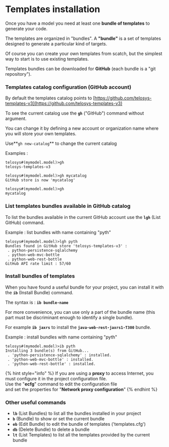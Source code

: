 # Templates installation



Once you have a model you need at least one **bundle of templates** to generate your code.

The templates are organized in "bundles". A **"bundle"** is a set of templates designed to generate a particular kind of targets.

Of course you can create your own templates from scatch, but the simplest way to start is to use existing templates. 

Templates bundles can be downloaded for **GitHub** \(each bundle is a "git repository"\).

### Templates catalog configuration \(GitHub account\)

By default the templates catalog points to [https://github.com/telosys-templates-v3](https://github.com/telosys-templates-v3)

To see the current catalog use the **`gh`** \("GitHub"\) command without argument.

You can change it by defining a new account or organization name where you will store your own templates. 

Use**`gh new-catalog`**  to change the current catalog

Examples :

```text
telosys#(mymodel.model)>gh
telosys-templates-v3

telosys#(mymodel.model)>gh mycatalog
GitHub store is now 'mycatalog'

telosys#(mymodel.model)>gh
mycatalog
```

### List templates bundles available in GitHub catalog

To list the bundles available in the current GitHub account use the **`lgh`** \(List GitHub\) command.

Example : list bundles with name containing "pyth"

```text
telosys#(mymodel.model)>lgh pyth
Bundles found in GitHub store 'telosys-templates-v3' :
 . python-persistence-sqlalchemy
 . python-web-mvc-bottle
 . python-web-rest-bottle
GitHub API rate limit : 57/60
```

### Install bundles of templates

When you have found a useful bundle for your project, you can install it with the **`ib`** \(Install Bundle\) command.

The syntax is : **`ib bundle-name`**

For more convenience, you can use only a part of the bundle name \(this part must be discriminant enough to identify a single bundle\).

For example **`ib jaxrs`** to install the **`java-web-rest-jaxrs1-T300`** bundle.

Example : install bundles with name containing "pyth"

```text
telosys#(mymodel.model)>ib pyth
Installing 3 bundle(s) from GitHub...
 . 'python-persistence-sqlalchemy' : installed.
 . 'python-web-mvc-bottle' : installed.
 . 'python-web-rest-bottle' : installed.
```

{% hint style="info" %}
If you are using a **proxy** to access Internet, you must configure it in the project configuration file.   
Use the "**ecfg**" command to edit the configuration file   
and set the properties for "**Network proxy configuration**"
{% endhint %}



### **Other useful commands**

* **`lb`** \(List Bundles\) to list all the bundles installed in your project
* **`b`** \(Bundle\) to show or set the current bundle
* **`eb`** \(Edit Bundle\) to edit the bundle of templates \('templates.cfg'\)
* **`db`** \(Delete Bundle\) to delete a bundle
* **`lt`** \(List Templates\) to list all the templates provided by the current bundle

